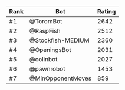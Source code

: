 Rank|Bot|Rating
---|---|---
#1|@ToromBot|2642
#2|@RaspFish|2512
#3|@Stockfish-MEDIUM|2360
#4|@OpeningsBot|2031
#5|@colinbot|2027
#6|@pawnrobot|1453
#7|@MinOpponentMoves|859
